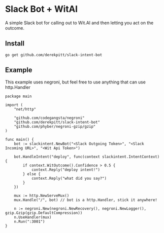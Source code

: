 # Slack Bot + WitAI

A simple Slack bot for calling out to Wit.AI and then letting you act on the outcome.

## Install

`go get github.com/derekpitt/slack-intent-bot`

## Example

This example uses negroni, but feel free to use anything that can use http.Handler


    package main
    
    import (
    	"net/http"
    
    	"github.com/codegangsta/negroni"
    	"github.com/derekpitt/slack-intent-bot"
    	"github.com/phyber/negroni-gzip/gzip"
    )
    
    func main() {
    	bot := slackintent.NewBot("<Slack Outgoing Token>", "<Slack Incoming URL>", "<Wit Api Token>")
    
    	bot.HandleIntent("deploy", func(context slackintent.IntentContext) {
    		if context.WitOutcome().Confidence > 0.5 {
    			context.Reply("deploy intent!")
    		} else {
    			context.Reply("what did you say?")
    		}
    	})
    
    	mux := http.NewServeMux()
    	mux.Handle("/", bot) // bot is a http.Handler, stick it anywhere!
    
    	n := negroni.New(negroni.NewRecovery(), negroni.NewLogger(), gzip.Gzip(gzip.DefaultCompression))
    	n.UseHandler(mux)
    	n.Run(":3001")
    }
